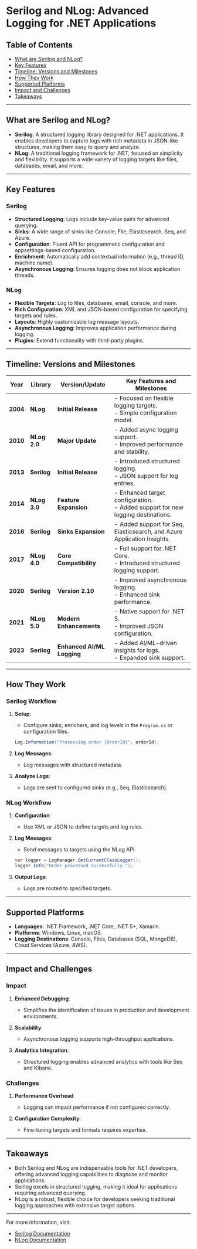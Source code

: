 # Serilog and NLog: Advanced Logging for .NET Applications

## Table of Contents

- [What are Serilog and NLog?](#what-are-serilog-and-nlog)
- [Key Features](#key-features)
- [Timeline: Versions and Milestones](#timeline-versions-and-milestones)
- [How They Work](#how-they-work)
- [Supported Platforms](#supported-platforms)
- [Impact and Challenges](#impact-and-challenges)
- [Takeaways](#takeaways)

---

## What are Serilog and NLog?

- **Serilog**: A structured logging library designed for .NET applications. It enables developers to capture logs with rich metadata in JSON-like structures, making them easy to query and analyze.
- **NLog**: A traditional logging framework for .NET, focused on simplicity and flexibility. It supports a wide variety of logging targets like files, databases, email, and more.

---

## Key Features

### **Serilog**

- **Structured Logging**: Logs include key-value pairs for advanced querying.
- **Sinks**: A wide range of sinks like Console, File, Elasticsearch, Seq, and Azure.
- **Configuration**: Fluent API for programmatic configuration and appsettings-based configuration.
- **Enrichment**: Automatically add contextual information (e.g., thread ID, machine name).
- **Asynchronous Logging**: Ensures logging does not block application threads.

### **NLog**

- **Flexible Targets**: Log to files, databases, email, console, and more.
- **Rich Configuration**: XML and JSON-based configuration for specifying targets and rules.
- **Layouts**: Highly customizable log message layouts.
- **Asynchronous Logging**: Improves application performance during logging.
- **Plugins**: Extend functionality with third-party plugins.

---

## Timeline: Versions and Milestones

| **Year** | **Library** | **Version/Update** | **Key Features and Milestones**                                     |
|----------|-------------|--------------------|----------------------------------------------------------------------|
| **2004** | **NLog**    | **Initial Release** | - Focused on flexible logging targets.<br>- Simple configuration model. |
| **2010** | **NLog 2.0**| **Major Update**   | - Added async logging support.<br>- Improved performance and stability. |
| **2013** | **Serilog** | **Initial Release** | - Introduced structured logging.<br>- JSON support for log entries. |
| **2014** | **NLog 3.0**| **Feature Expansion** | - Enhanced target configuration.<br>- Added support for new logging destinations. |
| **2016** | **Serilog** | **Sinks Expansion** | - Added support for Seq, Elasticsearch, and Azure Application Insights. |
| **2017** | **NLog 4.0**| **Core Compatibility** | - Full support for .NET Core.<br>- Introduced structured logging support. |
| **2020** | **Serilog** | **Version 2.10**   | - Improved asynchronous logging.<br>- Enhanced sink performance. |
| **2021** | **NLog 5.0**| **Modern Enhancements** | - Native support for .NET 5.<br>- Improved JSON configuration. |
| **2023** | **Serilog** | **Enhanced AI/ML Logging** | - Added AI/ML-driven insights for logs.<br>- Expanded sink support. |

---

## How They Work

### **Serilog Workflow**
1. **Setup**:  
   - Configure sinks, enrichers, and log levels in the `Program.cs` or configuration files.
   ```csharp
   Log.Information("Processing order {OrderId}", orderId);
   ```

2. **Log Messages**:  
   - Log messages with structured metadata.

3. **Analyze Logs**:  
   - Logs are sent to configured sinks (e.g., Seq, Elasticsearch).

### **NLog Workflow**

1. **Configuration**:  
   - Use XML or JSON to define targets and log rules.

2. **Log Messages**:  
   - Send messages to targets using the NLog API.
   ```csharp
   var logger = LogManager.GetCurrentClassLogger();
   logger.Info("Order processed successfully.");
   ```

3. **Output Logs**:  
   - Logs are routed to specified targets.

---

## Supported Platforms

- **Languages**: .NET Framework, .NET Core, .NET 5+, Xamarin.
- **Platforms**: Windows, Linux, macOS.
- **Logging Destinations**: Console, Files, Databases (SQL, MongoDB), Cloud Services (Azure, AWS).

---

## Impact and Challenges

### **Impact**

1. **Enhanced Debugging**:  
   - Simplifies the identification of issues in production and development environments.
   
2. **Scalability**:  
   - Asynchronous logging supports high-throughput applications.

3. **Analytics Integration**:  
   - Structured logging enables advanced analytics with tools like Seq and Kibana.

### **Challenges**

1. **Performance Overhead**:  
   - Logging can impact performance if not configured correctly.
   
2. **Configuration Complexity**:  
   - Fine-tuning targets and formats requires expertise.

---

## Takeaways

- Both Serilog and NLog are indispensable tools for .NET developers, offering advanced logging capabilities to diagnose and monitor applications.
- Serilog excels in structured logging, making it ideal for applications requiring advanced querying.
- NLog is a robust, flexible choice for developers seeking traditional logging approaches with extensive target options.

---

For more information, visit:
- [Serilog Documentation](https://serilog.net/)
- [NLog Documentation](https://nlog-project.org/)
